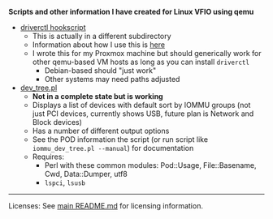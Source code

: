 **Scripts and other information I have created for Linux VFIO using qemu**

* [driverctl hookscript](../proxmoxVE/hookscript-driverctl.pl)
  * This is actually in a different subdirectory
  * Information about how I use this is [here](../proxmoxVE/05.ProxmoxGPUPassthrough.md#05d-driverctl-hookscript)
  * I wrote this for my Proxmox machine but should generically work for other qemu-based VM hosts as long as you can install `driverctl` 
    * Debian-based should "just work"
    * Other systems may need paths adjusted
* [dev_tree.pl](dev_tree.pl)
  * **Not in a complete state but is working**
  * Displays a list of devices with default sort by IOMMU groups (not just PCI devices, currently shows USB, future plan is Network and Block devices)
  * Has a number of different output options
  * See the POD information the script (or run script like `iommu_dev_tree.pl --manual`) for documentation
  * Requires:
    * Perl with these common modules: Pod::Usage, File::Basename, Cwd, Data::Dumper, utf8
    * `lspci`, `lsusb`

---

Licenses: See [main README.md](../README.md) for licensing information.
